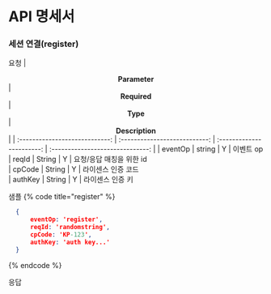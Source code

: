 # API 명세서

### 세션 연결(register)

요청
| <center>**Parameter**</center> | <center>**Required**</center> | <center>**Type**</center> | <center>**Description**</center> |
| :----------------------------: | :---------------------------: | :-----------------------: | :------------------------------: |
|            eventOp             |            string             |             Y             |            이벤트 op             
|             reqId              |            String             |             Y             |             요청/응답 매칭을 위한 id          
|             cpCode              |            String             |             Y             |             라이센스 인증 코드        
|             authKey              |            String             |             Y             |             라이센스 인증 키      


샘플
{% code title="register" %}
```json
  {
      eventOp: 'register',
      reqId: 'randomstring',
      cpCode: 'KP-123',
      authKey: 'auth key...'
  }
```
{% endcode %}

응답
